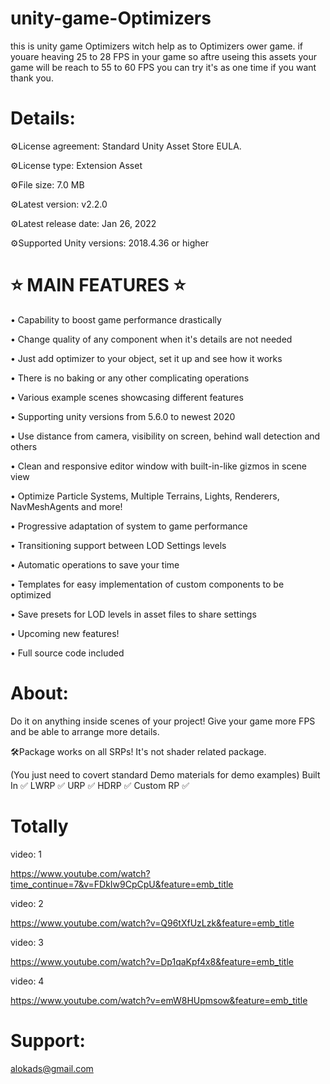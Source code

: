# unity-game-Optimizers
this is unity game Optimizers witch help as to Optimizers ower game. if youare heaving 25 to 28 FPS in your game so aftre useing this assets your game will be reach to 55 to 60 FPS  you can try it's as one time if you want thank you.

# Details: 

⚙License agreement: Standard Unity Asset Store EULA.

⚙License type: Extension Asset

⚙File size: 7.0 MB

⚙Latest version: v2.2.0

⚙Latest release date: Jan 26, 2022

⚙Supported Unity versions: 2018.4.36 or higher

# ⭐ MAIN FEATURES ⭐

• Capability to boost game performance drastically

• Change quality of any component when it's details are not needed

• Just add optimizer to your object, set it up and see how it works

• There is no baking or any other complicating operations

• Various example scenes showcasing different features

• Supporting unity versions from 5.6.0 to newest 2020

• Use distance from camera, visibility on screen, behind wall detection and others

• Clean and responsive editor window with built-in-like gizmos in scene view

• Optimize Particle Systems, Multiple Terrains, Lights, Renderers, NavMeshAgents and more!

• Progressive adaptation of system to game performance

• Transitioning support between LOD Settings levels

• Automatic operations to save your time

• Templates for easy implementation of custom components to be optimized

• Save presets for LOD levels in asset files to share settings

• Upcoming new features!

• Full source code included



# About:
Do it on anything inside scenes of your project!
Give your game more FPS and be able to arrange more details.

🛠Package works on all SRPs! It's not shader related package.

(You just need to covert standard Demo materials for demo examples)
Built In ✅ LWRP ✅ URP ✅ HDRP ✅ Custom RP ✅

# Totally
video: 1

https://www.youtube.com/watch?time_continue=7&v=FDkIw9CpCpU&feature=emb_title

video: 2

https://www.youtube.com/watch?v=Q96tXfUzLzk&feature=emb_title

video: 3

https://www.youtube.com/watch?v=Dp1qaKpf4x8&feature=emb_title

video: 4

https://www.youtube.com/watch?v=emW8HUpmsow&feature=emb_title

# Support:
alokads@gmail.com
